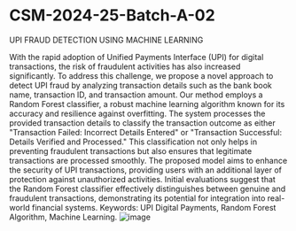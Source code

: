 # CSM-2024-25-Batch-A-02
UPI FRAUD DETECTION USING MACHINE LEARNING

With the rapid adoption of Unified Payments Interface (UPI) for digital transactions, the risk of fraudulent activities has also increased significantly. To address this challenge, we propose a novel approach to detect UPI fraud by analyzing transaction details such as the bank book name, transaction ID, and transaction amount. Our method employs a Random Forest classifier, a robust machine learning algorithm known for its accuracy and resilience against overfitting. The system processes the provided transaction details to classify the transaction outcome as either "Transaction Failed: Incorrect Details Entered" or "Transaction Successful: Details Verified and Processed." This classification not only helps in preventing fraudulent transactions but also ensures that legitimate transactions are processed smoothly. The proposed model aims to enhance the security of UPI transactions, providing users with an additional layer of protection against unauthorized activities. Initial evaluations suggest that the Random Forest classifier effectively distinguishes between genuine and fraudulent transactions, demonstrating its potential for integration into real-world financial systems.
Keywords: UPI Digital Payments, Random Forest Algorithm, Machine Learning.
![image](https://github.com/user-attachments/assets/cf97541b-9557-4715-aa04-4bfbb6c85674)
